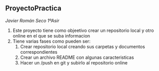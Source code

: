 ## ProyectoPractica				
*Javier Román Seco 1ºAsir*
1. Este proyecto tiene como objeetivo crear un repositorio local y otro online en el que se suba informacion
1. Tiene varias fases como pueden ser:
	1. Crear repositorio local creando sus carpetas y documentos correspondientes
	1. Crear un archivo README con algunas caracteristicas
	1. Hacer un /push en git y subirlo al repositorio online

